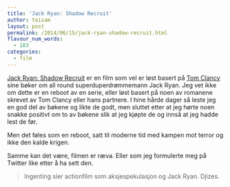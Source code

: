 ```yaml
---
title: 'Jack Ryan: Shadow Recruit'
author: teisam
layout: post
permalink: /2014/06/15/jack-ryan-shadow-recruit.html
flavour_num_words:
  - 183
categories:
  - film
---
```

[Jack Ryan: Shadow Recruit][1] er en film som vel er løst basert på [Tom Clancy][2] sine bøker om all round superduperdrømmemann Jack Ryan. Jeg vet ikke om dette er en reboot av en serie, eller løst basert på noen av romanene skrevet av Tom Clancy eller hans partnere. I hine hårde dager så leste jeg en god del av bøkene og likte de godt, men sluttet etter at jeg hørte noen snakke positivt om to av bøkene slik at jeg kjøpte de og innså at jeg hadde lest de før.

Men det føles som en reboot, satt til moderne tid med kampen mot terror og ikke den kalde krigen.

Samme kan det være, filmen er ræva. Eller som jeg formulerte meg på Twitter like etter å ha sett den.

> Ingenting sier actionfilm som aksjespekulasjon og Jack Ryan. Djizes.

 [1]: http://www.imdb.com/title/tt1205537/?ref_=fn_al_tt_1
 [2]: http://en.wikipedia.org/wiki/Tom_clancy